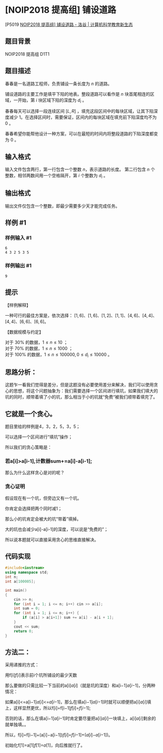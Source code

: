 # [NOIP2018 提高组] 铺设道路

[P5019 [NOIP2018 提高组\] 铺设道路 - 洛谷 | 计算机科学教育新生态](https://www.luogu.com.cn/problem/P5019)

## 题目背景

NOIP2018 提高组 D1T1

## 题目描述

春春是一名道路工程师，负责铺设一条长度为 $n$ 的道路。 

铺设道路的主要工作是填平下陷的地表。整段道路可以看作是 $n$ 块首尾相连的区域，一开始，第 $i$ 块区域下陷的深度为 $d_i$ 。 

春春每天可以选择一段连续区间 $[L,R]$ ，填充这段区间中的每块区域，让其下陷深度减少 $1$。在选择区间时，需要保证，区间内的每块区域在填充前下陷深度均不为 $0$ 。 

春春希望你能帮他设计一种方案，可以在最短的时间内将整段道路的下陷深度都变为 $0$ 。

## 输入格式

输入文件包含两行，第一行包含一个整数 $n$，表示道路的长度。 第二行包含 $n$ 个整数，相邻两数间用一个空格隔开，第 $i$ 个整数为 $d_i$ 。

## 输出格式

输出文件仅包含一个整数，即最少需要多少天才能完成任务。

## 样例 #1

### 样例输入 #1

```
6   
4 3 2 5 3 5
```

### 样例输出 #1

```
9
```

## 提示

【样例解释】

一种可行的最佳方案是，依次选择： 
$[1,6]$、$[1,6]$、$[1,2]$、$[1,1]$、$[4,6]$、$[4,4]$、$[4,4]$、$[6,6]$、$[6,6]$。   

【数据规模与约定】

对于 $30\%$ 的数据，$1 ≤ n ≤ 10$ ；    
对于 $70\%$ 的数据，$1 ≤ n ≤ 1000$ ；     
对于 $100\%$ 的数据，$1 ≤ n ≤ 100000 , 0 ≤ d_i ≤ 10000$ 。





## 思路分析：

这题乍一看我们觉得是差分，但是这题没有必要使用差分来解决，我们可以使用贪心的思想，将这个问题抽象为：我们需要选择一个区间进行填坑，如果我们填大的坑的同时，顺带着填了小的坑，那么相当于小的坑就“免费“被我们顺带着填完了。

## 它就是一个贪心。

题目里给的样例是4，3，2，5，3，5；

可以选择一个区间进行“填坑”操作；

所以我们的贪心策略是：

### 若a[i]>a[i-1],计数器sum+=a[i]-a[i-1];

那么为什么这样贪心是对的呢？

### 贪心证明

假设现在有一个坑，但旁边又有一个坑。

你肯定会选择把两个同时减1；

那么小的坑肯定会被大的坑“带着”填掉。

大的坑也会减少a[i]-a[i-1]的深度，可以说是“免费的”；

所以说本题就可以直接采用贪心的思维直接解决。

## 代码实现

```cpp
#include<iostream>
using namespace std;
int n;
int a[100005];

int main()
{
	cin >> n;
	for (int i = 1; i <= n; i++) cin >> a[i];
	int sum = 0;
	for (int i = 1; i <= n; i++) {
		if (a[i] > a[i+1]) sum += a[i] - a[i + 1];
	}
	cout << sum;
	return 0;
}
```







## 方法二：

采用递推的方式：

用f[i]*f*[*i*]表示前i个坑所铺设的最少天数

那么要做的只需比较一下当前的a[i]*a*[*i*]（就是坑的深度）和a[i−1]*a*[*i*−1]，分两种情况：

如果a[i]<=a[i−1]*a*[*i*]<=*a*[*i*−1]，那么在填a[i−1]*a*[*i*−1]时就可以顺便把a[i]*a*[*i*]填上，这样显然更优，所以f[i]=f[i−1]*f*[*i*]=*f*[*i*−1];

否则的话，那么在填a[i−1]*a*[*i*−1]时肯定要尽量把a[i]*a*[*i*]一块填上，a[i]*a*[*i*]剩余的就单独填。。

所以，f[i]=f[i−1]+(a[i]−a[i−1])*f*[*i*]=*f*[*i*−1]+(*a*[*i*]−*a*[*i*−1])。

初始化f[1]=a[1]*f*[1]=*a*[1]，向后推就行了。
